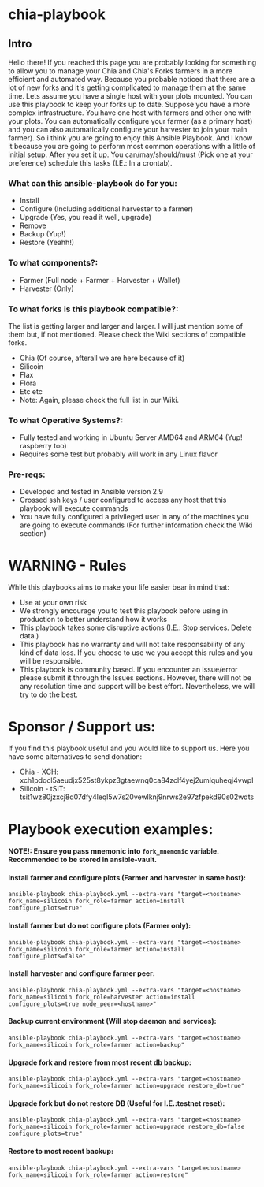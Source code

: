 # chia-playbook
## Intro

Hello there! If you reached this page you are probably looking for something to allow you to manage your Chia and Chia's Forks farmers in a more efficient and automated way. Because you probable noticed that there are a lot of new forks and it's getting complicated to manage them at the same time.
Lets assume you have a single host with your plots mounted. You can use this playbook to keep your forks up to date.
Suppose you have a more complex infrastructure. You have one host with farmers and other one with your plots. You can automatically configure your farmer (as a primary host) and you can also automatically configure your harvester to join your main farmer).
So i think you are going to enjoy this Ansible Playbook. And I know it because you are going to perform most common operations with a little of initial setup. 
After you set it up. You can/may/should/must (Pick one at your preference) schedule this tasks (I.E.: In a crontab).

### What can this ansible-playbook do for you:
- Install
- Configure (Including additional harvester to a farmer)
- Upgrade (Yes, you read it well, upgrade)
- Remove
- Backup (Yup!)
- Restore (Yeahh!)

### To what components?:
- Farmer (Full node + Farmer + Harvester + Wallet)
- Harvester (Only)

### To what forks is this playbook compatible?:
The list is getting larger and larger and larger. I will just mention some of them but, if not mentioned. Please check the Wiki sections of compatible forks.
- Chia (Of course, afterall we are here because of it)
- Silicoin
- Flax
- Flora
- Etc etc
- Note: Again, please check the full list in our Wiki.

### To what Operative Systems?:
- Fully tested and working in Ubuntu Server AMD64 and ARM64 (Yup! raspberry too)
- Requires some test but probably will work in any Linux flavor

### Pre-reqs:
- Developed and tested in Ansible version 2.9
- Crossed ssh keys / user configured to access any host that this playbook will execute commands
- You have fully configured a privileged user in any of the machines you are going to execute commands (For further information check the Wiki section)

# WARNING - Rules
While this playbooks aims to make your life easier bear in mind that:
- Use at your own risk
- We strongly encourage you to test this playbook before using in production to better understand how it works
- This playbook takes some disruptive actions (I.E.: Stop services. Delete data.)
- This playbook has no warranty and will not take responsability of any kind of data loss. If you choose to use we you accept this rules and you will be responsible.
- This playbook is community based. If you encounter an issue/error please submit it through the Issues sections. However, there will not be any resolution time and support will be best effort. Nevertheless, we will try to do the best.

# Sponsor / Support us:
If you find this playbook useful and you would like to support us. Here you have some alternatives to send donation:
- Chia - XCH: xch1pdqcl5aeudjx525st8ykpz3gtaewnq0ca84zclf4yej2umlquheqj4vwpl
- Silicoin - tSIT: tsit1wz80jzxcj8d07dfy4leql5w7s20vewlknj9nrws2e97zfpekd90s02wdts

# Playbook execution examples:
#### NOTE!: Ensure you pass mnemonic into `fork_mnemomic` variable. Recommended to be stored in ansible-vault.

#### Install farmer and configure plots (Farmer and harvester in same host):  
`ansible-playbook chia-playbook.yml --extra-vars "target=<hostname> fork_name=silicoin fork_role=farmer action=install configure_plots=true"`

#### Install farmer but do not configure plots (Farmer only):  
`ansible-playbook chia-playbook.yml --extra-vars "target=<hostname> fork_name=silicoin fork_role=farmer action=install configure_plots=false"`

#### Install harvester and configure farmer peer:  
`ansible-playbook chia-playbook.yml --extra-vars "target=<hostname> fork_name=silicoin fork_role=harvester action=install configure_plots=true node_peer=<hostname>"`

#### Backup current environment (Will stop daemon and services):
`ansible-playbook chia-playbook.yml --extra-vars "target=<hostname> fork_name=silicoin fork_role=farmer action=backup"`

#### Upgrade fork and restore from most recent db backup:
`ansible-playbook chia-playbook.yml --extra-vars "target=<hostname> fork_name=silicoin fork_role=farmer action=upgrade restore_db=true"`

#### Upgrade fork but do not restore DB (Useful for I.E.:testnet reset):
`ansible-playbook chia-playbook.yml --extra-vars "target=<hostname> fork_name=silicoin fork_role=farmer action=upgrade restore_db=false configure_plots=true"`

#### Restore to most recent backup:
`ansible-playbook chia-playbook.yml --extra-vars "target=<hostname> fork_name=silicoin fork_role=farmer action=restore"`
